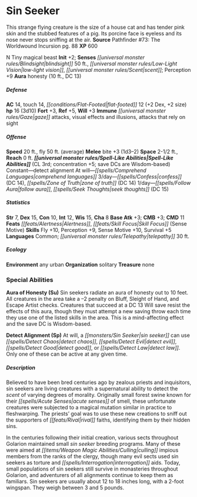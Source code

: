 ﻿---
cssclass: [monsters]
title1: Sin Seeker
desc_short: This strange flying creature is the size of a house cat and has tender
  pink skin and the stubbed features of a pig. Its porcine face is eyeless and its
  nose never stops sniffing at the air.
title2: Sin Seeker
CR: 2
sources:
- name: 'Pathfinder #73: The Worldwound Incursion'
  page: 88
  link: http://paizo.com/products/btpy90q9?Pathfinder-Adventure-Path-73-The-Worldwound-Incursion
XP: 600
alignment: N
size: Tiny
type: magical beast
initiative:
  bonus: 2
senses:
  blindsight: 50
  low-light vision: true
  scent: true
auras:
- name: honesty
  radius: 10
  DC: 13
AC:
  AC: 14
  touch: 14
  flat_footed: 12
  components:
    dex: 2
    size: 2
HP:
  HP: 16
  long: 3d10
saves:
  fort: 3
  ref: 5
  will: 3
immunities:
- gaze attacks
- visual effects and illusions
- attacks that rely on sight
speeds:
  base: 20
  fly: 50
  fly_maneuverability: average
attacks:
  melee:
  - - text: bite +3 (1d3-2)
      entries:
      - - damage: 1d3-2
      attack: bite
      bonus:
      - 3
space: 2.5
reach: 0
spell_like_abilities:
  entries:
  - name: detect alignment
    source: default
    freq: Constant
  - name: comprehend languages
    source: default
    freq: At will
  - superscripts:
    - APG
    name: confess
    source: default
    freq: 3/day
    DC: 14
  - name: zone of truth
    source: default
    freq: 3/day
    DC: 14
  - superscripts:
    - APG
    name: follow aura
    source: default
    freq: 1/day
  - superscripts:
    - APG
    name: seek thoughts
    source: default
    freq: 1/day
    DC: 15
  sources:
  - name: default
    CL: 3
    concentration: 5
    DC_ability_score: Wisdom
ability_scores:
  STR: 7
  DEX: 15
  CON: 10
  INT: 12
  WIS: 15
  CHA: 8
BAB: 3
CMB: 3
CMD: 11
feats:
- name: Alertness
- name: Skill Focus (Sense Motive)
skills:
  Fly: 10
  Perception: 9
  Sense Motive: 10
  Survival: 5
languages:
- Common
- telepathy 30 ft.
ecology:
  environment: any urban
  organization: solitary
  treasure_type: none
special_abilities:
  Aura of Honesty (Su): Sin seekers radiate an aura of honesty out to 10 feet. All
    creatures in the area take a -2 penalty on Bluff, Sleight of Hand, and Escape
    Artist checks. Creatures that succeed at a DC 13 Will save resist the effects
    of this aura, though they must attempt a new saving throw each time they use one
    of the listed skills in the area. This is a mind-affecting effect and the save
    DC is Wisdom-based.
  Detect Alignment (Sp): At will, a sin seeker can use detect chaos, detect evil,
    detect good, or detect law. Only one of these can be active at any given time.
desc_long: |-
  Believed to have been bred centuries ago by zealous priests and inquisitors, sin seekers are living creatures with a supernatural ability to detect the scent of varying degrees of morality. Originally small forest swine known for their acute senses of smell, these unfortunate creatures were subjected to a magical mutation similar in practice to fleshwarping. The priests' goal was to use these new creations to sniff out the supporters of rival faiths, identifying them by their hidden sins.

  In the centuries following their initial creation, various sects throughout Golarion maintained small sin seeker breeding programs. Many of these were aimed at culling impious members from the ranks of the clergy, though many evil sects used sin seekers as torture and interrogation aids. Today, small populations of sin seekers still survive in monasteries throughout Golarion, and adventurers of all alignments continue to keep them as familiars. Sin seekers are usually about 12 to 18 inches long, with a 2-foot wingspan. They weigh between 3 and 5 pounds.

---

# Sin Seeker
This strange flying creature is the size of a house cat and has tender pink skin and the stubbed features of a pig. Its porcine face is eyeless and its nose never stops sniffing at the air.
**Source** Pathfinder #73: The Worldwound Incursion pg. 88
**XP** 600

N Tiny magical beast
**Init** +2; **Senses** _[[universal monster rules/Blindsight|blindsight]]_ 50 ft., _[[universal monster rules/Low-Light Vision|low-light vision]]_, _[[universal monster rules/Scent|scent]]_; Perception +9
**Aura** honesty (10 ft., DC 13)

##### Defense

**AC** 14, touch 14, _[[conditions/Flat-Footed|flat-footed]]_ 12 (+2 Dex, +2 size)
**hp** 16 (3d10)
**Fort** +3, **Ref** +5, **Will** +3
**Immune** _[[universal monster rules/Gaze|gaze]]_ attacks, visual effects and illusions, attacks that rely on sight

##### Offense
**Speed** 20 ft., fly 50 ft. (average)
**Melee** bite +3 (1d3–2)
**Space** 2-1/2 ft., **Reach** 0 ft.
**_[[universal monster rules/Spell-Like Abilities|Spell-Like Abilities]]_** (CL 3rd; concentration +5; save DCs are Wisdom-based)
Constant—detect alignment
At will—_[[spells/Comprehend Languages|comprehend languages]]_
3/day—_[[spells/Confess|confess]]_ (DC 14), _[[spells/Zone of Truth|zone of truth]]_ (DC 14)
1/day—_[[spells/Follow Aura|follow aura]]_, _[[spells/Seek Thoughts|seek thoughts]]_ (DC 15)

##### Statistics
**Str** 7, **Dex** 15, **Con** 10, **Int** 12, **Wis** 15, **Cha** 8
**Base Atk** +3; **CMB** +3; **CMD** 11
**Feats** _[[feats/Alertness|Alertness]]_, _[[feats/Skill Focus|Skill Focus]]_ (Sense Motive)
**Skills** Fly +10, Perception +9, Sense Motive +10, Survival +5
**Languages** Common; _[[universal monster rules/Telepathy|telepathy]]_ 30 ft.

##### Ecology

**Environment** any urban
**Organization** solitary
**Treasure** none

### Special Abilities

**Aura of Honesty (Su)** Sin seekers radiate an aura of honesty out to 10 feet. All creatures in the area take a –2 penalty on Bluff, Sleight of Hand, and Escape Artist checks. Creatures that succeed at a DC 13 Will save resist the effects of this aura, though they must attempt a new saving throw each time they use one of the listed skills in the area. This is a mind-affecting effect and the save DC is Wisdom-based.

**Detect Alignment (Sp)** At will, a _[[monsters/Sin Seeker|sin seeker]]_ can use _[[spells/Detect Chaos|detect chaos]]_, _[[spells/Detect Evil|detect evil]]_, _[[spells/Detect Good|detect good]]_, or _[[spells/Detect Law|detect law]]_. Only one of these can be active at any given time.

##### Description

Believed to have been bred centuries ago by zealous priests and inquisitors, sin seekers are living creatures with a supernatural ability to detect the _scent_ of varying degrees of morality. Originally small forest swine known for their _[[spells/Acute Senses|acute senses]]_ of smell, these unfortunate creatures were subjected to a magical mutation similar in practice to fleshwarping. The priests’ goal was to use these new creations to sniff out the supporters of _[[feats/Rival|rival]]_ faiths, identifying them by their hidden sins.

In the centuries following their initial creation, various sects throughout Golarion maintained small _sin seeker_ breeding programs. Many of these were aimed at _[[items/Weapon Magic Abilities/Culling|culling]]_ impious members from the ranks of the clergy, though many evil sects used sin seekers as torture and _[[spells/Interrogation|interrogation]]_ aids. Today, small populations of sin seekers still survive in monasteries throughout Golarion, and adventurers of all alignments continue to keep them as familiars. Sin seekers are usually about 12 to 18 inches long, with a 2-foot wingspan. They weigh between 3 and 5 pounds.
